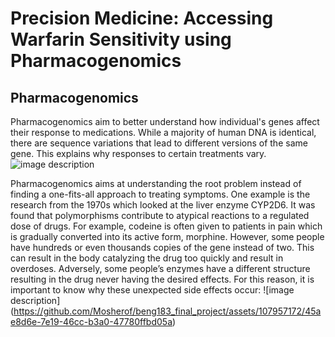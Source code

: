 # Precision Medicine: Accessing Warfarin Sensitivity using Pharmacogenomics

## Pharmacogenomics
Pharmacogenomics aim to better understand how individual's genes affect their response to medications. While a majority of human DNA is identical, there are sequence variations that lead to different versions of the same gene. This explains why responses to certain treatments vary. 
![image description](https://github.com/Mosherof/beng183_final_project/assets/107957172/ce22f07f-858c-47f8-830f-5b71c17bbb17)

Pharmacogenomics aims at understanding the root problem instead of finding a one-fits-all approach to treating symptoms. One example is the research from the 1970s which looked at the liver enzyme CYP2D6. It was found that polymorphisms contribute to atypical reactions to a regulated dose of drugs. For example, codeine is often given to patients in pain which is gradually converted into its active form, morphine. However, some people have hundreds or even thousands copies of the gene instead of two. This can result in the body catalyzing the drug too quickly and result in overdoses. Adversely, some people’s enzymes have a different structure resulting in the drug never having the desired effects. For this reason, it is important to know why these unexpected side effects occur:
![image description]
(https://github.com/Mosherof/beng183_final_project/assets/107957172/45ae8d6e-7e19-46cc-b3a0-47780ffbd05a)
